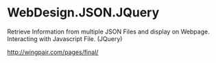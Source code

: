 # WebDesign.JSON.JQuery
Retrieve Information from multiple JSON Files and display on Webpage. Interacting with Javascript File. (JQuery)

http://wingpair.com/pages/final/
